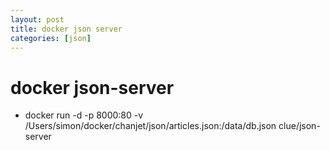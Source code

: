 ```yaml
---
layout: post
title: docker json server
categories: [json]
---
```


# docker json-server

- docker run -d -p 8000:80 -v /Users/simon/docker/chanjet/json/articles.json:/data/db.json clue/json-server


